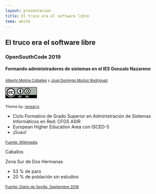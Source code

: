 ```yaml
---
layout: presentacion
title: El truco era el software libre
tema: white
---
```

<section>
	<h2>El truco era el software libre</h2>
	<h3>OpenSouthCode 2019</h3>
	<h4>Formando administradores de sistemas en el IES Gonzalo Nazareno</h4>
		<small>
		<a href="http://albertomolina.wordpress.com">Alberto Molina Coballes</a> y
		<a href="http://www.josedomingo.org">José Domingo Muñoz Rodríguez</a>
		</small>
	<p>
		<a href="http://creativecommons.org/licenses/by-sa/3.0/">
		<img class="plain" src="img/cc_by_sa.png" width="100px" border="0"/></a>
	</p>
	<p><small>Theme by: <a href="http://lab.hakim.se/reveal-js/#/">reveal.js</a></small></p>
</section>

<section>
  <section>
  <ul>
  <li>Ciclo Formativo de Grado Superior en Administración de Sistemas
  Informáticos en Red: CFGS ASIR</li>
  <li>European Higher Education Area con ISCED-5</li>
  <li>¡Guau!</li>
  </ul>
  </section>
  <section
  data-background="https://upload.wikimedia.org/wikipedia/commons/a/a3/Universit%C3%A9_Missouri_School_of_Journalism.jpg">
  <div class="footer">
  <p><small><a href="https://upload.wikimedia.org/wikipedia/commons/a/a3/Universit%C3%A9_Missouri_School_of_Journalism.jpg">Fuente: Wikimedia</a></small></p></div>
  </section>
  <section>
  <p>Caballos</p>
  </section>
  <section>
  <p>Zona Sur de Dos Hermanas</p>
  <ul>
  <li>53 % de paro</li>
  <li>20 % de población sin estudios</li>
  </ul>
  <div class="footer"><p><small><a href="https://www.diariodesevilla.es/sevilla/pobreza-exclusion-marginalidad-barrios-sevilla_0_1284472134.html">Fuente: Diario de Sevilla. Septiembre 2018</a></small></p></div>
  </section>
</section>
